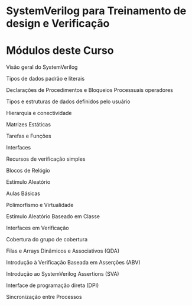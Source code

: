 # SystemVerilog para Treinamento de design e Verificação

# Módulos deste Curso

Visão geral do SystemVerilog

Tipos de dados padrão e literais

Declarações de Procedimentos e Bloqueios Processuais operadores

Tipos e estruturas de dados definidos pelo usuário

Hierarquia e conectividade

Matrizes Estáticas

Tarefas e Funções

Interfaces

Recursos de verificação simples

Blocos de Relógio

Estímulo Aleatório

Aulas Básicas

Polimorfismo e Virtualidade

Estímulo Aleatório Baseado em Classe

Interfaces em Verificação

Cobertura do grupo de cobertura

Filas e Arrays Dinâmicos e Associativos (QDA)

Introdução à Verificação Baseada em Asserções (ABV)

Introdução ao SystemVerilog Assertions (SVA)

Interface de programação direta (DPI)

Sincronização entre Processos
